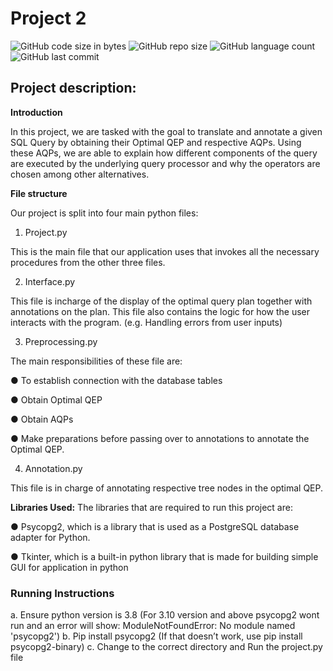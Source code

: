 # Project 2

![GitHub code size in bytes](https://img.shields.io/github/languages/code-size/roydonauyr/CZ4031-Advanced-Database-Project-2)
![GitHub repo size](https://img.shields.io/github/repo-size/roydonauyr/CZ4031-Advanced-Database-Project-2)
![GitHub language count](https://img.shields.io/github/languages/count/roydonauyr/CZ4031-Advanced-Database-Project-2)
![GitHub last commit](https://img.shields.io/github/last-commit/roydonauyr/CZ4031-Advanced-Database-Project-2)

## Project description:

**Introduction**

In this project, we are tasked with the goal to translate and annotate a given SQL Query by
obtaining their Optimal QEP and respective AQPs. Using these AQPs, we are able to explain how
different components of the query are executed by the underlying query processor and why the
operators are chosen among other alternatives.

**File structure**

Our project is split into four main python files:
1) Project.py

This is the main file that our application uses that invokes all the necessary procedures
from the other three files.

2) Interface.py

This file is incharge of the display of the optimal query plan together with annotations on
the plan. This file also contains the logic for how the user interacts with the program. (e.g.
Handling errors from user inputs)

3) Preprocessing.py

The main responsibilities of these file are:

● To establish connection with the database tables

● Obtain Optimal QEP

● Obtain AQPs

● Make preparations before passing over to annotations to annotate the Optimal QEP.


4) Annotation.py

This file is in charge of annotating respective tree nodes in the optimal QEP.

**Libraries Used:**
The libraries that are required to run this project are:

● Psycopg2, which is a library that is used as a PostgreSQL database adapter for Python.

● Tkinter, which is a built-in python library that is made for building simple GUI for
application in python

### Running Instructions
a. Ensure python version is 3.8 (For 3.10 version and above psycopg2 wont run and an error
will show: ModuleNotFoundError: No module named 'psycopg2')
b. Pip install psycopg2 (If that doesn’t work, use pip install psycopg2-binary)
c. Change to the correct directory and Run the project.py file
